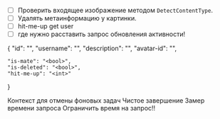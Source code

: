 - [ ] Проверить входящее изображение методом `DetectContentType`.
- [ ] Удалять метаинформацию у картинки.
- [ ] hit-me-up get user
- [ ] где нужно расставить запрос обновления активности!

{
    "id": "<id>",
    "username": "<string>",
    "description": "<string>",
    "avatar-id": "<id>",

    "is-mate": "<bool>",
    "is-deleted": "<bool>",
    "hit-me-up": "<int>"
}

Контекст для отмены фоновых задач
Чистое завершение
Замер времени запроса
Ограничить время на запрос!!